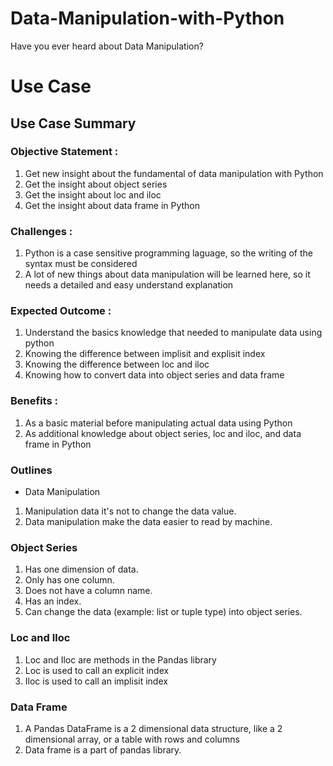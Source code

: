 # Data-Manipulation-with-Python
Have you ever heard about Data Manipulation?

# Use Case
## Use Case Summary

### Objective Statement :

1. Get new insight about the fundamental of data manipulation with Python
2. Get the insight about object series
3. Get the insight about loc and iloc
4. Get the insight about data frame in Python

### Challenges :
1. Python is a case sensitive programming laguage, so the writing of the syntax must be considered
2. A lot of new things about data manipulation will be learned here, so it needs a detailed and easy understand explanation

### Expected Outcome :
1. Understand the basics knowledge that needed to manipulate data using python
2. Knowing the difference between implisit and explisit index
3. Knowing the difference between loc and iloc
4. Knowing how to convert data into object series and data frame

### Benefits :
1. As a basic material before manipulating actual data using Python
2. As additional knowledge about object series, loc and iloc, and data frame in Python

### Outlines
- Data Manipulation
1. Manipulation data it's not to change the data value. 
2. Data manipulation make the data easier to read by machine.

### Object Series
1. Has one dimension of data.
2. Only has one column.
3. Does not have a column name.
4. Has an index.
5. Can change the data (example: list or tuple type) into object series.

### Loc and Iloc
1. Loc and Iloc are methods in the Pandas library
2. Loc  is used to call an explicit index
3. Iloc is used to call an implisit index

### Data Frame
1. A Pandas DataFrame is a 2 dimensional data structure, like a 2 dimensional array, or a table with rows and columns
2. Data frame is a part of pandas library.
